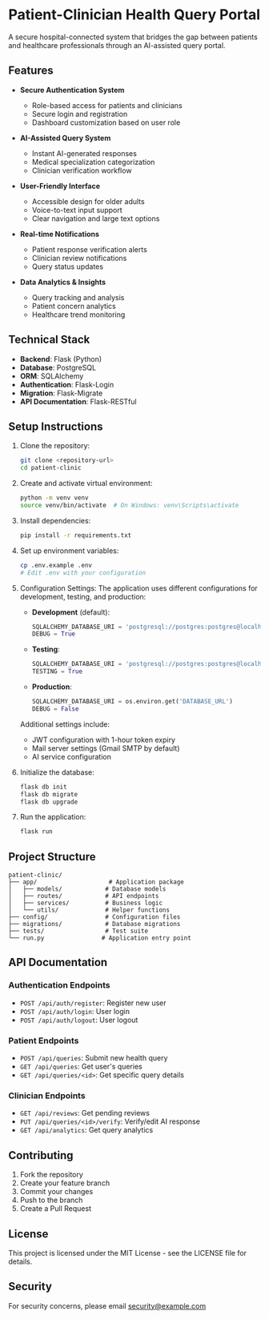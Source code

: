 # Patient-Clinician Health Query Portal

A secure hospital-connected system that bridges the gap between patients and healthcare professionals through an AI-assisted query portal.

## Features

- **Secure Authentication System**
  - Role-based access for patients and clinicians
  - Secure login and registration
  - Dashboard customization based on user role

- **AI-Assisted Query System**
  - Instant AI-generated responses
  - Medical specialization categorization
  - Clinician verification workflow

- **User-Friendly Interface**
  - Accessible design for older adults
  - Voice-to-text input support
  - Clear navigation and large text options

- **Real-time Notifications**
  - Patient response verification alerts
  - Clinician review notifications
  - Query status updates

- **Data Analytics & Insights**
  - Query tracking and analysis
  - Patient concern analytics
  - Healthcare trend monitoring

## Technical Stack

- **Backend**: Flask (Python)
- **Database**: PostgreSQL
- **ORM**: SQLAlchemy
- **Authentication**: Flask-Login
- **Migration**: Flask-Migrate
- **API Documentation**: Flask-RESTful

## Setup Instructions

1. Clone the repository:
   ```bash
   git clone <repository-url>
   cd patient-clinic
   ```

2. Create and activate virtual environment:
   ```bash
   python -m venv venv
   source venv/bin/activate  # On Windows: venv\Scripts\activate
   ```

3. Install dependencies:
   ```bash
   pip install -r requirements.txt
   ```

4. Set up environment variables:
   ```bash
   cp .env.example .env
   # Edit .env with your configuration
   ```

5. Configuration Settings:
   The application uses different configurations for development, testing, and production:

   - **Development** (default):
     ```python
     SQLALCHEMY_DATABASE_URI = 'postgresql://postgres:postgres@localhost:5431/patient_clinic_dev'
     DEBUG = True
     ```

   - **Testing**:
     ```python
     SQLALCHEMY_DATABASE_URI = 'postgresql://postgres:postgres@localhost:5431/patient_clinic_test'
     TESTING = True
     ```

   - **Production**:
     ```python
     SQLALCHEMY_DATABASE_URI = os.environ.get('DATABASE_URL')
     DEBUG = False
     ```

   Additional settings include:
   - JWT configuration with 1-hour token expiry
   - Mail server settings (Gmail SMTP by default)
   - AI service configuration

6. Initialize the database:
   ```bash
   flask db init
   flask db migrate
   flask db upgrade
   ```

7. Run the application:
   ```bash
   flask run
   ```

## Project Structure

```
patient-clinic/
├── app/                    # Application package
│   ├── models/            # Database models
│   ├── routes/            # API endpoints
│   ├── services/          # Business logic
│   └── utils/             # Helper functions
├── config/                # Configuration files
├── migrations/            # Database migrations
├── tests/                 # Test suite
└── run.py                # Application entry point
```

## API Documentation

### Authentication Endpoints

- `POST /api/auth/register`: Register new user
- `POST /api/auth/login`: User login
- `POST /api/auth/logout`: User logout

### Patient Endpoints

- `POST /api/queries`: Submit new health query
- `GET /api/queries`: Get user's queries
- `GET /api/queries/<id>`: Get specific query details

### Clinician Endpoints

- `GET /api/reviews`: Get pending reviews
- `PUT /api/queries/<id>/verify`: Verify/edit AI response
- `GET /api/analytics`: Get query analytics

## Contributing

1. Fork the repository
2. Create your feature branch
3. Commit your changes
4. Push to the branch
5. Create a Pull Request

## License

This project is licensed under the MIT License - see the LICENSE file for details.

## Security

For security concerns, please email security@example.com 